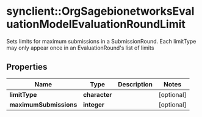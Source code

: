 # synclient::OrgSagebionetworksEvaluationModelEvaluationRoundLimit

Sets limits for maximum submissions in a SubmissionRound. Each limitType may only appear once in an EvaluationRound's list of limits

## Properties
Name | Type | Description | Notes
------------ | ------------- | ------------- | -------------
**limitType** | **character** |  | [optional] 
**maximumSubmissions** | **integer** |  | [optional] 



